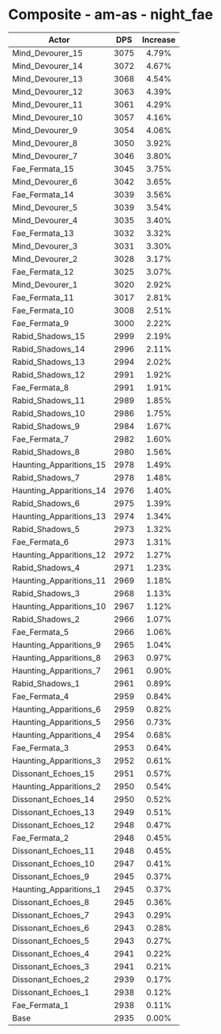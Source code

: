 # Composite - am-as - night_fae
| Actor | DPS | Increase |
|---|:---:|:---:|
|Mind_Devourer_15|3075|4.79%|
|Mind_Devourer_14|3072|4.67%|
|Mind_Devourer_13|3068|4.54%|
|Mind_Devourer_12|3063|4.39%|
|Mind_Devourer_11|3061|4.29%|
|Mind_Devourer_10|3057|4.16%|
|Mind_Devourer_9|3054|4.06%|
|Mind_Devourer_8|3050|3.92%|
|Mind_Devourer_7|3046|3.80%|
|Fae_Fermata_15|3045|3.75%|
|Mind_Devourer_6|3042|3.65%|
|Fae_Fermata_14|3039|3.56%|
|Mind_Devourer_5|3039|3.54%|
|Mind_Devourer_4|3035|3.40%|
|Fae_Fermata_13|3032|3.32%|
|Mind_Devourer_3|3031|3.30%|
|Mind_Devourer_2|3028|3.17%|
|Fae_Fermata_12|3025|3.07%|
|Mind_Devourer_1|3020|2.92%|
|Fae_Fermata_11|3017|2.81%|
|Fae_Fermata_10|3008|2.51%|
|Fae_Fermata_9|3000|2.22%|
|Rabid_Shadows_15|2999|2.19%|
|Rabid_Shadows_14|2996|2.11%|
|Rabid_Shadows_13|2994|2.02%|
|Rabid_Shadows_12|2991|1.92%|
|Fae_Fermata_8|2991|1.91%|
|Rabid_Shadows_11|2989|1.85%|
|Rabid_Shadows_10|2986|1.75%|
|Rabid_Shadows_9|2984|1.67%|
|Fae_Fermata_7|2982|1.60%|
|Rabid_Shadows_8|2980|1.56%|
|Haunting_Apparitions_15|2978|1.49%|
|Rabid_Shadows_7|2978|1.48%|
|Haunting_Apparitions_14|2976|1.40%|
|Rabid_Shadows_6|2975|1.39%|
|Haunting_Apparitions_13|2974|1.34%|
|Rabid_Shadows_5|2973|1.32%|
|Fae_Fermata_6|2973|1.31%|
|Haunting_Apparitions_12|2972|1.27%|
|Rabid_Shadows_4|2971|1.23%|
|Haunting_Apparitions_11|2969|1.18%|
|Rabid_Shadows_3|2968|1.13%|
|Haunting_Apparitions_10|2967|1.12%|
|Rabid_Shadows_2|2966|1.07%|
|Fae_Fermata_5|2966|1.06%|
|Haunting_Apparitions_9|2965|1.04%|
|Haunting_Apparitions_8|2963|0.97%|
|Haunting_Apparitions_7|2961|0.90%|
|Rabid_Shadows_1|2961|0.89%|
|Fae_Fermata_4|2959|0.84%|
|Haunting_Apparitions_6|2959|0.82%|
|Haunting_Apparitions_5|2956|0.73%|
|Haunting_Apparitions_4|2954|0.68%|
|Fae_Fermata_3|2953|0.64%|
|Haunting_Apparitions_3|2952|0.61%|
|Dissonant_Echoes_15|2951|0.57%|
|Haunting_Apparitions_2|2950|0.54%|
|Dissonant_Echoes_14|2950|0.52%|
|Dissonant_Echoes_13|2949|0.51%|
|Dissonant_Echoes_12|2948|0.47%|
|Fae_Fermata_2|2948|0.45%|
|Dissonant_Echoes_11|2948|0.45%|
|Dissonant_Echoes_10|2947|0.41%|
|Dissonant_Echoes_9|2945|0.37%|
|Haunting_Apparitions_1|2945|0.37%|
|Dissonant_Echoes_8|2945|0.36%|
|Dissonant_Echoes_7|2943|0.29%|
|Dissonant_Echoes_6|2943|0.28%|
|Dissonant_Echoes_5|2943|0.27%|
|Dissonant_Echoes_4|2941|0.22%|
|Dissonant_Echoes_3|2941|0.21%|
|Dissonant_Echoes_2|2939|0.17%|
|Dissonant_Echoes_1|2938|0.12%|
|Fae_Fermata_1|2938|0.11%|
|Base|2935|0.00%|
